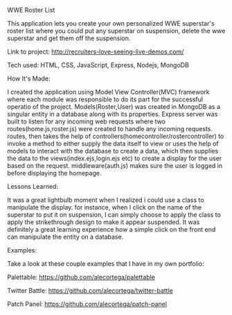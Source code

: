 WWE Roster List

This application lets you create your own personalized WWE superstar's roster list where you could put any superstar on suspension, delete the wwe superstar and get them off the suspension.

Link to project: http://recruiters-love-seeing-live-demos.com/

Tech used: HTML, CSS, JavaScript, Express, Nodejs, MongoDB

How It's Made:

I created the application using Model View Controller(MVC) framework where each module was responsible to do its part for the successful operatio of the project. Models(Roster,User) was created in MongoDB as a singular entity in a database along with its properties. Express server was built to listen for any incoming web requests where two routes(home.js,roster.js) were created to handle any incoming requests. routes, then takes the help of controllers(homecontroller/rostercontroller) to invoke a method to either supply the data itself to view or uses the help of models to interact with the database to create a data, which then supplies the data to the views(index.ejs,login.ejs etc) to create a display for the user based on the request. middleware(auth.js) makes sure the user is logged in before displaying the homepage.

Lessons Learned:

It was a great lightbulb moment when I realized i could use a class to manipulate the display. for instance, when I click on the name of the superstar to put it on suspension, I can simply choose to apply the class to apply the strikethrough design to make it appear suspended. It was definitely a great learning experience how a simple click on the front end can manipulate the entity on a database.

Examples:

Take a look at these couple examples that I have in my own portfolio:

Palettable: https://github.com/alecortega/palettable

Twitter Battle: https://github.com/alecortega/twitter-battle

Patch Panel: https://github.com/alecortega/patch-panel
